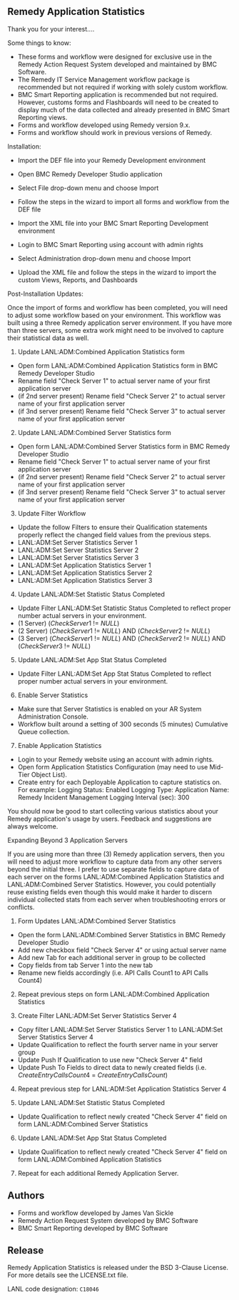 Remedy Application Statistics
----------------

Thank you for your interest....

Some things to know:

- These forms and workflow were designed for exclusive use in the Remedy Action Request System developed and maintained by BMC Software.
- The Remedy IT Service Management workflow package is recommended but not required if working with solely custom workflow.
- BMC Smart Reporting application is recommended but not required. However, customs forms and Flashboards will need to be created to display much of the data collected and already presented in BMC Smart Reporting views.
- Forms and workflow developed using Remedy version 9.x.
- Forms and workflow should work in previous versions of Remedy.

Installation:

- Import the DEF file into your Remedy Development environment
- Open BMC Remedy Developer Studio application
- Select File drop-down menu and choose Import
- Follow the steps in the wizard to import all forms and workflow from the DEF file

- Import the XML file into your BMC Smart Reporting Development environment
- Login to BMC Smart Reporting using account with admin rights
- Select Administration drop-down menu and choose Import
- Upload the XML file and follow the steps in the wizard to import the custom Views, Reports, and Dashboards

Post-Installation Updates:

Once the import of forms and workflow has been completed, you will need to adjust some workflow based on your environment. This workflow was built using a three Remedy application server environment. If you have more than three servers, some extra work might need to be involved to capture their statistical data as well.

1. Update LANL:ADM:Combined Application Statistics form
- Open form LANL:ADM:Combined Application Statistics form in BMC Remedy Developer Studio
- Rename field "Check Server 1" to actual server name of your first application server
- (if 2nd server present) Rename field "Check Server 2" to actual server name of your first application server
- (if 3nd server present) Rename field "Check Server 3" to actual server name of your first application server

2. Update LANL:ADM:Combined Server Statistics form
- Open form LANL:ADM:Combined Server Statistics form in BMC Remedy Developer Studio
- Rename field "Check Server 1" to actual server name of your first application server
- (if 2nd server present) Rename field "Check Server 2" to actual server name of your first application server
- (if 3nd server present) Rename field "Check Server 3" to actual server name of your first application server

3. Update Filter Workflow
- Update the follow Filters to ensure their Qualification statements properly reflect the changed field values from the previous steps.
- LANL:ADM:Set Server Statistics Server 1
- LANL:ADM:Set Server Statistics Server 2
- LANL:ADM:Set Server Statistics Server 3
- LANL:ADM:Set Application Statistics Server 1
- LANL:ADM:Set Application Statistics Server 2
- LANL:ADM:Set Application Statistics Server 3

4. Update LANL:ADM:Set Statistic Status Completed
- Update Filter LANL:ADM:Set Statistic Status Completed to reflect proper number actual servers in your environment.
- (1 Server) ($Check Server 1$ != $NULL$)
- (2 Server) ($Check Server 1$ != $NULL$) AND ($Check Server 2$ != $NULL$)
- (3 Server) ($Check Server 1$ != $NULL$) AND ($Check Server 2$ != $NULL$) AND ($Check Server 3$ != $NULL$)

5. Update LANL:ADM:Set App Stat Status Completed
- Update Filter LANL:ADM:Set App Stat Status Completed to reflect proper number actual servers in your environment.

6. Enable Server Statistics
- Make sure that Server Statistics is enabled on your AR System Administration Console.
- Workflow built around a setting of 300 seconds (5 minutes) Cumulative Queue collection.

7. Enable Application Statistics
- Login to your Remedy website using an account with admin rights.
- Open form Application Statistics Configuration (may need to use Mid-Tier Object List).
- Create entry for each Deployable Application to capture statistics on. For example:
	Logging Status: Enabled
	Logging Type: Application
	Name: Remedy Incident Management
	Logging Interval (sec): 300

You should now be good to start collecting various statistics about your Remedy application's usage by users. Feedback and suggestions are always welcome.

Expanding Beyond 3 Application Servers

If you are using more than three (3) Remedy application servers, then you will need to adjust more workflow to capture data from any other servers beyond the initial three. I prefer to use separate fields to capture data of each server on the forms LANL:ADM:Combined Application Statistics and LANL:ADM:Combined Server Statistics. However, you could potentially reuse existing fields even though this would make it harder to discern individual collected stats from each server when troubleshooting errors or conflicts.

1. Form Updates LANL:ADM:Combined Server Statistics
- Open the form LANL:ADM:Combined Server Statistics in BMC Remedy Developer Studio
- Add new checkbox field "Check Server 4" or using actual server name
- Add new Tab for each additional server in group to be collected
- Copy fields from tab Server 1 into the new tab
- Rename new fields accordingly (i.e. API Calls Count1 to API Calls Count4)

2. Repeat previous steps on form LANL:ADM:Combined Application Statistics

3. Create Filter LANL:ADM:Set Server Statistics Server 4
- Copy filter LANL:ADM:Set Server Statistics Server 1 to LANL:ADM:Set Server Statistics Server 4
- Update Qualification to reflect the fourth server name in your server group
- Update Push If Qualification to use new "Check Server 4" field
- Update Push To Fields to direct data to newly created fields (i.e. $Create Entry Calls Count4$ = $Create Entry Calls Count$)

4. Repeat previous step for LANL:ADM:Set Application Statistics Server 4

5. Update LANL:ADM:Set Statistic Status Completed
- Update Qualification to reflect newly created "Check Server 4" field on form LANL:ADM:Combined Server Statistics

6. Update LANL:ADM:Set App Stat Status Completed
- Update Qualification to reflect newly created "Check Server 4" field on form LANL:ADM:Combined Application Statistics

7. Repeat for each additional Remedy Application Server.

Authors
----------------
- Forms and workflow developed by James Van Sickle
- Remedy Action Request System developed by BMC Software
- BMC Smart Reporting developed by BMC Software

Release
----------------
Remedy Application Statistics is released under the BSD 3-Clause License. For more details see the
LICENSE.txt file.

LANL code designation: `C18046`
